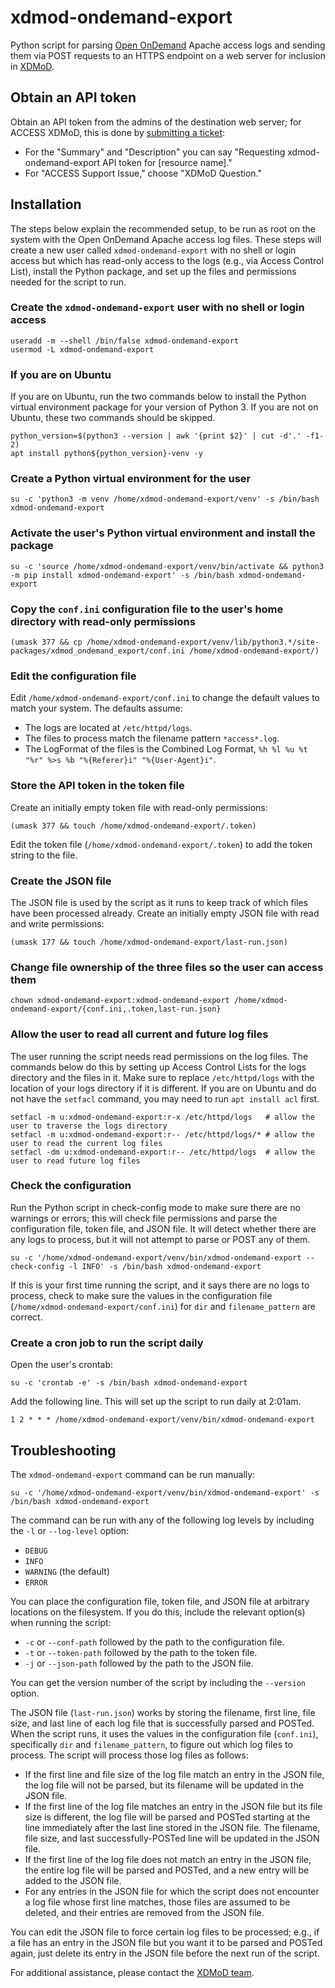 # xdmod-ondemand-export
Python script for parsing [Open OnDemand](https://openondemand.org/) Apache access logs and sending them via POST requests to an HTTPS endpoint on a web server for inclusion in [XDMoD](https://open.xdmod.org).

## Obtain an API token
Obtain an API token from the admins of the destination web server; for ACCESS XDMoD, this is done by [submitting a ticket](https://support.access-ci.org/open-a-ticket):
- For the "Summary" and "Description" you can say "Requesting xdmod-ondemand-export API token for [resource name]."
- For "ACCESS Support Issue," choose "XDMoD Question."

## Installation
The steps below explain the recommended setup, to be run as root on the system with the Open OnDemand Apache access log files. These steps will create a new user called `xdmod-ondemand-export` with no shell or login access but which has read-only access to the logs (e.g., via Access Control List), install the Python package, and set up the files and permissions needed for the script to run.

### Create the `xdmod-ondemand-export` user with no shell or login access
```
useradd -m --shell /bin/false xdmod-ondemand-export
usermod -L xdmod-ondemand-export
```

### If you are on Ubuntu
If you are on Ubuntu, run the two commands below to install the Python virtual environment package for your version of Python 3. If you are not on Ubuntu, these two commands should be skipped.
```
python_version=$(python3 --version | awk '{print $2}' | cut -d'.' -f1-2)
apt install python${python_version}-venv -y
```

### Create a Python virtual environment for the user
```
su -c 'python3 -m venv /home/xdmod-ondemand-export/venv' -s /bin/bash xdmod-ondemand-export
```

### Activate the user's Python virtual environment and install the package
```
su -c 'source /home/xdmod-ondemand-export/venv/bin/activate && python3 -m pip install xdmod-ondemand-export' -s /bin/bash xdmod-ondemand-export
```

### Copy the `conf.ini` configuration file to the user's home directory with read-only permissions
```
(umask 377 && cp /home/xdmod-ondemand-export/venv/lib/python3.*/site-packages/xdmod_ondemand_export/conf.ini /home/xdmod-ondemand-export/)
```

### Edit the configuration file
Edit `/home/xdmod-ondemand-export/conf.ini` to change the default values to match your system. The defaults assume:
- The logs are located at `/etc/httpd/logs`.
- The files to process match the filename pattern `*access*.log`.
- The LogFormat of the files is the Combined Log Format, `%h %l %u %t "%r" %>s %b "%{Referer}i" "%{User-Agent}i"`.

### Store the API token in the token file
Create an initially empty token file with read-only permissions:
```
(umask 377 && touch /home/xdmod-ondemand-export/.token)
```
Edit the token file (`/home/xdmod-ondemand-export/.token`) to add the token string to the file.

### Create the JSON file
The JSON file is used by the script as it runs to keep track of which files have been processed already. Create an initially empty JSON file with read and write permissions:
```
(umask 177 && touch /home/xdmod-ondemand-export/last-run.json)
```

### Change file ownership of the three files so the user can access them
```
chown xdmod-ondemand-export:xdmod-ondemand-export /home/xdmod-ondemand-export/{conf.ini,.token,last-run.json}
```

### Allow the user to read all current and future log files
The user running the script needs read permissions on the log files. The commands below do this by setting up Access Control Lists for the logs directory and the files in it. Make sure to replace `/etc/httpd/logs` with the location of your logs directory if it is different. If you are on Ubuntu and do not have the `setfacl` command, you may need to run `apt install acl` first.
```
setfacl -m u:xdmod-ondemand-export:r-x /etc/httpd/logs   # allow the user to traverse the logs directory
setfacl -m u:xdmod-ondemand-export:r-- /etc/httpd/logs/* # allow the user to read the current log files
setfacl -dm u:xdmod-ondemand-export:r-- /etc/httpd/logs  # allow the user to read future log files
```

### Check the configuration
Run the Python script in check-config mode to make sure there are no warnings or errors; this will check file permissions and parse the configuration file, token file, and JSON file. It will detect whether there are any logs to process, but it will not attempt to parse or POST any of them.
```
su -c '/home/xdmod-ondemand-export/venv/bin/xdmod-ondemand-export --check-config -l INFO' -s /bin/bash xdmod-ondemand-export
```
If this is your first time running the script, and it says there are no logs to process, check to make sure the values in the configuration file (`/home/xdmod-ondemand-export/conf.ini`) for `dir` and `filename_pattern` are correct.

### Create a cron job to run the script daily
Open the user's crontab:
```
su -c 'crontab -e' -s /bin/bash xdmod-ondemand-export
```
Add the following line. This will set up the script to run daily at 2:01am.
```
1 2 * * * /home/xdmod-ondemand-export/venv/bin/xdmod-ondemand-export
```

## Troubleshooting
The `xdmod-ondemand-export` command can be run manually:
```
su -c '/home/xdmod-ondemand-export/venv/bin/xdmod-ondemand-export' -s /bin/bash xdmod-ondemand-export
```

The command can be run with any of the following log levels by including the `-l` or `--log-level` option:
* `DEBUG`
* `INFO`
* `WARNING` (the default)
* `ERROR`

You can place the configuration file, token file, and JSON file at arbitrary locations on the filesystem. If you do this, include the relevant option(s) when running the script:
* `-c` or `--conf-path` followed by the path to the configuration file.
* `-t` or `--token-path` followed by the path to the token file.
* `-j` or `--json-path` followed by the path to the JSON file.

You can get the version number of the script by including the `--version` option.

The JSON file (`last-run.json`) works by storing the filename, first line, file size, and last line of each log file that is successfully parsed and POSTed. When the script runs, it uses the values in the configuration file (`conf.ini`), specifically `dir` and `filename_pattern`, to figure out which log files to process. The script will process those log files as follows:
* If the first line and file size of the log file match an entry in the JSON file, the log file will not be parsed, but its filename will be updated in the JSON file.
* If the first line of the log file matches an entry in the JSON file but its file size is different, the log file will be parsed and POSTed starting at the line immediately after the last line stored in the JSON file. The filename, file size, and last successfully-POSTed line will be updated in the JSON file.
* If the first line of the log file does not match an entry in the JSON file, the entire log file will be parsed and POSTed, and a new entry will be added to the JSON file.
* For any entries in the JSON file for which the script does not encounter a log file whose first line matches, those files are assumed to be deleted, and their entries are removed from the JSON file.

You can edit the JSON file to force certain log files to be processed; e.g., if a file has an entry in the JSON file but you want it to be parsed and POSTed again, just delete its entry in the JSON file before the next run of the script.

For additional assistance, please contact the [XDMoD team](mailto:ccr-xdmod-help@buffalo.edu).
